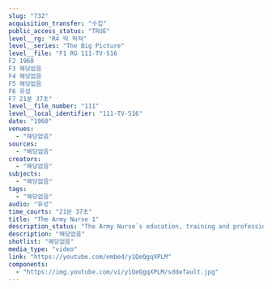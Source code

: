 ```yaml
---
slug: "732"
acquisition_transfer: "수집"
public_access_status: "TRUE"
level__rg: "R4 빅 픽쳐"
level__series: "The Big Picture"
level__file: "F1 RG 111-TV-516
F2 1960
F3 해당없음
F4 해당없음
F5 해당없음
F6 유성
F7 21분 37초"
level__file_number: "111"
level__local_identifier: "111-TV-516"
date: "1960"
venues: 
  - "해당없음"
sources: 
  - "해당없음"
creators: 
  - "해당없음"
subjects: 
  - "해당없음"
tags: 
  - "해당없음"
audio: "유성"
time_courts: "21분 37초"
title: "The Army Nurse 1"
description_status: "The Army Nurse`s education, training and professional competence are explored in this impressive tribute."
description: "해당없음"
shotlist: "해당없음"
media_type: "video"
link: "https://youtube.com/embed/y1QeQgqXPLM"
components: 
  - "https://img.youtube.com/vi/y1QeQgqXPLM/sddefault.jpg"
---
```

